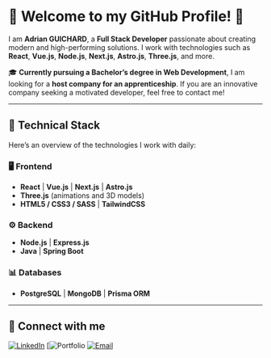 # 🌟 Welcome to my GitHub Profile! 🌟

I am **Adrian GUICHARD**, a **Full Stack Developer** passionate about creating modern and high-performing solutions. I work with technologies such as **React**, **Vue.js**, **Node.js**, **Next.js**, **Astro.js**, **Three.js**, and more.

🎓 **Currently pursuing a Bachelor’s degree in Web Development**, I am looking for a **host company for an apprenticeship**. If you are an innovative company seeking a motivated developer, feel free to contact me!

---

## 🚀 **Technical Stack**

Here’s an overview of the technologies I work with daily:

### 🖥️ **Frontend**
- **React** | **Vue.js** | **Next.js** | **Astro.js**
- **Three.js** (animations and 3D models)
- **HTML5 / CSS3 / SASS** | **TailwindCSS**

### ⚙️ **Backend**
- **Node.js** | **Express.js**
- **Java** | **Spring Boot**

### 📊 **Databases**
- **PostgreSQL** | **MongoDB** | **Prisma ORM**

---

## 📲 Connect with me
[![LinkedIn](https://img.shields.io/badge/LinkedIn-blue?logo=linkedin)](https://www.linkedin.com/in/adrianguichard/)
[![Portfolio](https://adrianguichard.com)
[![Email](https://img.shields.io/badge/Email-adrian34470@gmail.com-green)](mailto:adrian34470@gmail.com)

